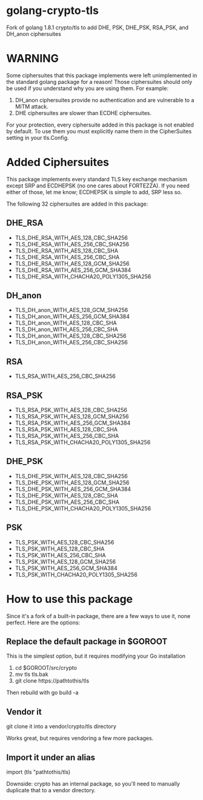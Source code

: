 # golang-crypto-tls
Fork of golang 1.8.1 crypto/tls to add DHE, PSK, DHE_PSK, RSA_PSK, and DH_anon ciphersuites

# WARNING
Some ciphersuites that this package implements were left unimplemented in the standard golang package for a reason!  Those ciphersuites should only be used if you understand why you are using them.  For example:

1. DH_anon ciphersuites provide no authentication and are vulnerable to a MITM attack.
2. DHE ciphersuites are slower than ECDHE ciphersuites.

For your protection, every ciphersuite added in this package is not enabled by default.  To use them you must explicitly name them in the CipherSuites setting in your tls.Config.

# Added Ciphersuites

This package implements every standard TLS key exchange mechanism except SRP and ECDHEPSK (no one cares about FORTEZZA).  If you need either of those, let me know; ECDHEPSK is simple to add, SRP less so.

The following 32 ciphersuites are added in this package:
## DHE_RSA
* TLS_DHE_RSA_WITH_AES_128_CBC_SHA256
* TLS_DHE_RSA_WITH_AES_256_CBC_SHA256
* TLS_DHE_RSA_WITH_AES_128_CBC_SHA
* TLS_DHE_RSA_WITH_AES_256_CBC_SHA
* TLS_DHE_RSA_WITH_AES_128_GCM_SHA256
* TLS_DHE_RSA_WITH_AES_256_GCM_SHA384
* TLS_DHE_RSA_WITH_CHACHA20_POLY1305_SHA256

## DH_anon
* TLS_DH_anon_WITH_AES_128_GCM_SHA256
* TLS_DH_anon_WITH_AES_256_GCM_SHA384
* TLS_DH_anon_WITH_AES_128_CBC_SHA
* TLS_DH_anon_WITH_AES_256_CBC_SHA
* TLS_DH_anon_WITH_AES_128_CBC_SHA256
* TLS_DH_anon_WITH_AES_256_CBC_SHA256

## RSA
* TLS_RSA_WITH_AES_256_CBC_SHA256

## RSA_PSK
* TLS_RSA_PSK_WITH_AES_128_CBC_SHA256
* TLS_RSA_PSK_WITH_AES_128_GCM_SHA256
* TLS_RSA_PSK_WITH_AES_256_GCM_SHA384
* TLS_RSA_PSK_WITH_AES_128_CBC_SHA
* TLS_RSA_PSK_WITH_AES_256_CBC_SHA
* TLS_RSA_PSK_WITH_CHACHA20_POLY1305_SHA256

## DHE_PSK
* TLS_DHE_PSK_WITH_AES_128_CBC_SHA256
* TLS_DHE_PSK_WITH_AES_128_GCM_SHA256
* TLS_DHE_PSK_WITH_AES_256_GCM_SHA384
* TLS_DHE_PSK_WITH_AES_128_CBC_SHA
* TLS_DHE_PSK_WITH_AES_256_CBC_SHA
* TLS_DHE_PSK_WITH_CHACHA20_POLY1305_SHA256

## PSK
* TLS_PSK_WITH_AES_128_CBC_SHA256
* TLS_PSK_WITH_AES_128_CBC_SHA
* TLS_PSK_WITH_AES_256_CBC_SHA
* TLS_PSK_WITH_AES_128_GCM_SHA256
* TLS_PSK_WITH_AES_256_GCM_SHA384
* TLS_PSK_WITH_CHACHA20_POLY1305_SHA256

# How to use this package
Since it's a fork of a built-in package, there are a few ways to use it, none perfect.  Here are the options:

## Replace the default package in $GOROOT
This is the simplest option, but it requires modifying your Go installation
1. cd $GOROOT/src/crypto
2. mv tls tls.bak
3. git clone https://pathtothis/tls

Then rebuild with go build -a

## Vendor it

git clone it into a vendor/crypto/tls directory

Works great, but requires vendoring a few more packages.

## Import it under an alias

import (tls "pathtothis/tls)

Downside: crypto has an internal package, so you'll need to manually duplicate that to a vendor directory.
